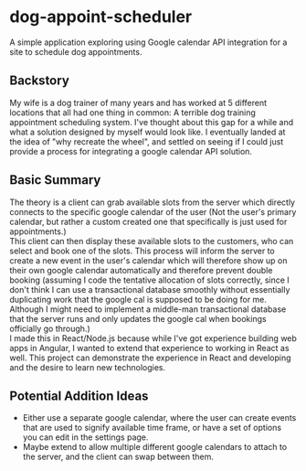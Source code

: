 # dog-appoint-scheduler
A simple application exploring using Google calendar API integration for a site to schedule dog appointments.

## Backstory
My wife is a dog trainer of many years and has worked at 5 different locations that all had one thing in common: A terrible dog training appointment scheduling system. I've thought about this gap for a while and what a solution designed by myself would look like.  I eventually landed at the idea of "why recreate the wheel", and settled on seeing if I could just provide a process for integrating a google calendar API solution.

## Basic Summary
The theory is a client can grab available slots from the server which directly connects to the specific google calendar of the user (Not the user's primary calendar, but rather a custom created one that specifically is just used for appointments.)
<br>
This client can then display these available slots to the customers, who can select and book one of the slots. This process will inform the server to create a new event in the user's calendar which will therefore show up on their own google calendar automatically and therefore prevent double booking (assuming I code the tentative allocation of slots correctly, since I don't think I can use a transactional database smoothly without essentially duplicating work that the google cal is supposed to be doing for me.  Although I might need to implement a middle-man transactional database that the server runs and only updates the google cal when bookings officially go through.)
<br>
I made this in React/Node.js because while I've got experience building web apps in Angular, I wanted to extend that experience to working in React as well. This project can demonstrate the experience in React and developing and the desire to learn new technologies.


## Potential Addition Ideas
- Either use a separate google calendar, where the user can create events that are used to signify available time frame, or have a set of options you can edit in the settings page.
- Maybe extend to allow multiple different google calendars to attach to the server, and the client can swap between them.
